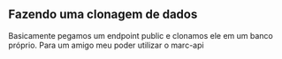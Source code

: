 <h2>Fazendo uma clonagem de dados</h2>
<p>Basicamente pegamos um endpoint public e clonamos ele em um banco próprio. Para um amigo meu poder utilizar o marc-api</p>
